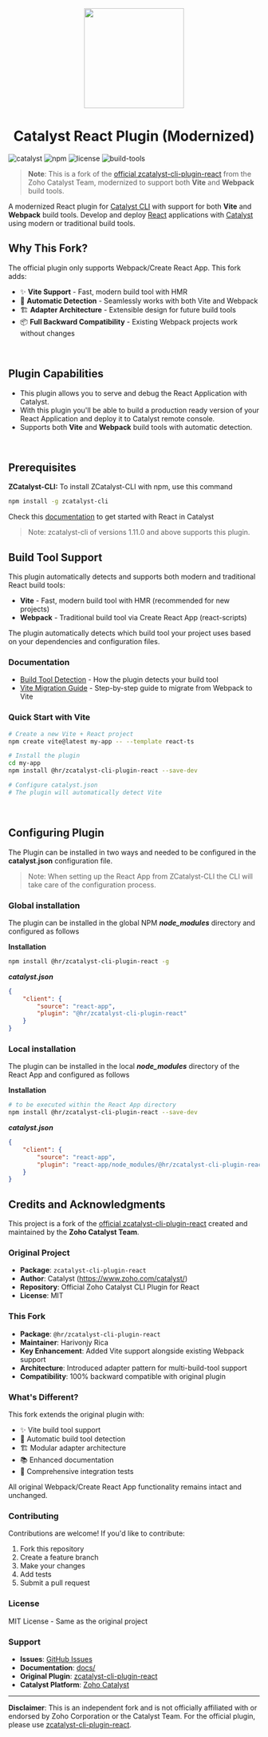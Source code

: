 <center>
    <a href="https://www.zoho.com/catalyst/">
        <img width="200" height="200" src="https://www.zohowebstatic.com/sites/default/files/catalyst/catalyst-logo.svg">
    </a>
</center>

<center><h1>Catalyst React Plugin (Modernized)</h1></center>

![catalyst](https://img.shields.io/badge/%E2%9A%A1-catalyst-blue.svg)
![npm](https://img.shields.io/npm/v/@hr/zcatalyst-cli-plugin-react.svg?color=blue)
![license](https://img.shields.io/npm/l/@hr/zcatalyst-cli-plugin-react.svg?color=brightgreen)
![build-tools](https://img.shields.io/badge/build--tools-Vite%20%7C%20Webpack-orange)
<br>

> **Note**: This is a fork of the [official zcatalyst-cli-plugin-react](https://www.npmjs.com/package/zcatalyst-cli-plugin-react) from the Zoho Catalyst Team, modernized to support both **Vite** and **Webpack** build tools.

A modernized React plugin for [Catalyst CLI](https://www.npmjs.com/package/zcatalyst-cli) with support for both **Vite** and **Webpack** build tools. Develop and deploy [React](https://reactjs.org/) applications with [Catalyst](https://zoho.com/catalyst) using modern or traditional build tools.

## Why This Fork?

The official plugin only supports Webpack/Create React App. This fork adds:
- ✨ **Vite Support** - Fast, modern build tool with HMR
- 🔄 **Automatic Detection** - Seamlessly works with both Vite and Webpack
- 🏗️ **Adapter Architecture** - Extensible design for future build tools
- 📦 **Full Backward Compatibility** - Existing Webpack projects work without changes
<br>

## Plugin Capabilities
- This plugin allows you to serve and debug the React Application with Catalyst.
- With this plugin you'll be able to build a production ready version of your React Application and deploy it to Catalyst remote console.
- Supports both **Vite** and **Webpack** build tools with automatic detection.
<br>

## Prerequisites

**ZCatalyst-CLI:** To install ZCatalyst-CLI with npm, use this command
```bash
npm install -g zcatalyst-cli
```
Check this [documentation](https://catalyst.zoho.com/help/cli-init.html#React) to get started with React in Catalyst
> Note: zcatalyst-cli of versions 1.11.0 and above supports this plugin.

## Build Tool Support
This plugin automatically detects and supports both modern and traditional React build tools:
- **Vite** - Fast, modern build tool with HMR (recommended for new projects)
- **Webpack** - Traditional build tool via Create React App (react-scripts)

The plugin automatically detects which build tool your project uses based on your dependencies and configuration files.

### Documentation
- [Build Tool Detection](docs/build-tool-detection.md) - How the plugin detects your build tool
- [Vite Migration Guide](docs/vite-migration-guide.md) - Step-by-step guide to migrate from Webpack to Vite

### Quick Start with Vite
```bash
# Create a new Vite + React project
npm create vite@latest my-app -- --template react-ts

# Install the plugin
cd my-app
npm install @hr/zcatalyst-cli-plugin-react --save-dev

# Configure catalyst.json
# The plugin will automatically detect Vite
```
<br>

## Configuring Plugin
The Plugin can be installed in two ways and needed  to be configured in the **catalyst.json** configuration file.

>Note: When setting up the React App from ZCatalyst-CLI the CLI will take care of the configuration  process.

### Global installation
The plugin can be installed in the global NPM **_node_modules_** directory and configured as follows

**Installation**
```bash
npm install @hr/zcatalyst-cli-plugin-react -g
```
**_catalyst.json_**
```json
{
    "client": {
        "source": "react-app",
        "plugin": "@hr/zcatalyst-cli-plugin-react"
    }
}
```

### Local installation
The plugin can be installed in the local **_node_modules_** directory of the React App and configured as follows

**Installation**
```bash
# to be executed within the React App directory
npm install @hr/zcatalyst-cli-plugin-react --save-dev
```

**_catalyst.json_**
```json
{
    "client": {
        "source": "react-app",
        "plugin": "react-app/node_modules/@hr/zcatalyst-cli-plugin-react"
    }
}
```







## Credits and Acknowledgments

This project is a fork of the [official zcatalyst-cli-plugin-react](https://www.npmjs.com/package/zcatalyst-cli-plugin-react) created and maintained by the **Zoho Catalyst Team**.

### Original Project
- **Package**: `zcatalyst-cli-plugin-react`
- **Author**: Catalyst (https://www.zoho.com/catalyst/)
- **Repository**: Official Zoho Catalyst CLI Plugin for React
- **License**: MIT

### This Fork
- **Package**: `@hr/zcatalyst-cli-plugin-react`
- **Maintainer**: Harivonjy Rica
- **Key Enhancement**: Added Vite support alongside existing Webpack support
- **Architecture**: Introduced adapter pattern for multi-build-tool support
- **Compatibility**: 100% backward compatible with original plugin

### What's Different?

This fork extends the original plugin with:
- ✨ Vite build tool support
- 🔄 Automatic build tool detection
- 🏗️ Modular adapter architecture
- 📚 Enhanced documentation
- 🧪 Comprehensive integration tests

All original Webpack/Create React App functionality remains intact and unchanged.

### Contributing

Contributions are welcome! If you'd like to contribute:
1. Fork this repository
2. Create a feature branch
3. Make your changes
4. Add tests
5. Submit a pull request

### License

MIT License - Same as the original project

### Support

- **Issues**: [GitHub Issues](https://github.com/hr/zcatalyst-cli-plugin-react/issues)
- **Documentation**: [docs/](docs/)
- **Original Plugin**: [zcatalyst-cli-plugin-react](https://www.npmjs.com/package/zcatalyst-cli-plugin-react)
- **Catalyst Platform**: [Zoho Catalyst](https://www.zoho.com/catalyst/)

---

**Disclaimer**: This is an independent fork and is not officially affiliated with or endorsed by Zoho Corporation or the Catalyst Team. For the official plugin, please use [zcatalyst-cli-plugin-react](https://www.npmjs.com/package/zcatalyst-cli-plugin-react).
